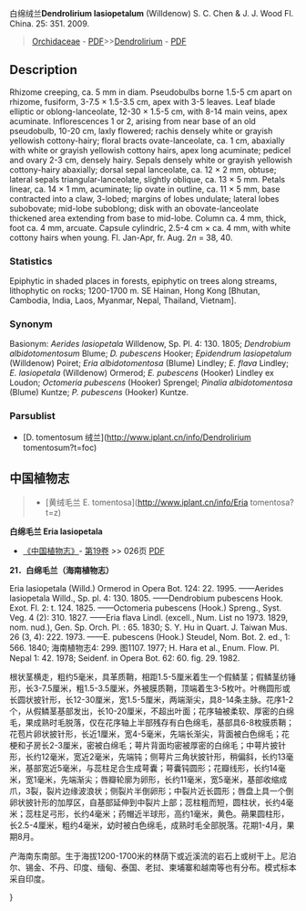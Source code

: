 白绵绒兰**Dendrolirium lasiopetalum** (Willdenow) S. C. Chen & J. J. Wood Fl. China. 25: 351. 2009.

> [Orchidaceae](http://www.iplant.cn/info/Orchidaceae?t=foc) - [PDF](http://www.iplant.cn/foc/pdf/Orchidaceae.pdf)>>[Dendrolirium](http://www.iplant.cn/info/Dendrolirium?t=foc) - [PDF](http://www.iplant.cn/foc/pdf/Dendrolirium.pdf)

## Description

Rhizome creeping, ca. 5 mm in diam. Pseudobulbs borne 1.5-5 cm apart on rhizome, fusiform, 3-7.5 × 1.5-3.5 cm, apex with 3-5 leaves. Leaf blade elliptic or oblong-lanceolate, 12-30 × 1.5-5 cm, with 8-14 main veins, apex acuminate. Inflorescences 1 or 2, arising from near base of an old pseudobulb, 10-20 cm, laxly flowered; rachis densely white or grayish yellowish cottony-hairy; floral bracts ovate-lanceolate, ca. 1 cm, abaxially with white or grayish yellowish cottony hairs, apex long acuminate; pedicel and ovary 2-3 cm, densely hairy. Sepals densely white or grayish yellowish cottony-hairy abaxially; dorsal sepal lanceolate, ca. 12 × 2 mm, obtuse; lateral sepals triangular-lanceolate, slightly oblique, ca. 13 × 5 mm. Petals linear, ca. 14 × 1 mm, acuminate; lip ovate in outline, ca. 11 × 5 mm, base contracted into a claw, 3-lobed; margins of lobes undulate; lateral lobes subobovate; mid-lobe suboblong; disk with an obovate-lanceolate thickened area extending from base to mid-lobe. Column ca. 4 mm, thick, foot ca. 4 mm, arcuate. Capsule cylindric, 2.5-4 cm × ca. 4 mm, with white cottony hairs when young. Fl. Jan-Apr, fr. Aug. 2*n* = 38, 40.

### Statistics
Epiphytic in shaded places in forests, epiphytic on trees along streams, lithophytic on rocks; 1200-1700 m. SE Hainan, Hong Kong [Bhutan, Cambodia, India, Laos, Myanmar, Nepal, Thailand, Vietnam].

### Synonym
Basionym: *Aerides lasiopetala* Willdenow, Sp. Pl. 4: 130. 1805; *Dendrobium albidotomentosum* Blume; *D. pubescens* Hooker; *Epidendrum lasiopetalum* (Willdenow) Poiret; *Eria albidotomentosa* (Blume) Lindley; *E. flava* Lindley; *E. lasiopetala* (Willdenow) Ormerod; *E. pubescens* (Hooker) Lindley ex Loudon; *Octomeria pubescens* (Hooker) Sprengel; *Pinalia albidotomentosa* (Blume) Kuntze; *P. pubescens* (Hooker) Kuntze.

### Parsublist

* [D.  tomentosum  绒兰](http://www.iplant.cn/info/Dendrolirium tomentosum?t=foc)

## 中国植物志

> * [黄绒毛兰  E.  tomentosa](http://www.iplant.cn/info/Eria tomentosa?t=z)

**白绵毛兰 Eria lasiopetala**

* [《中国植物志》](http://www.iplant.cn/frps)- [第19卷](http://www.iplant.cn/frps/vol/19) >> 026页 [PDF](http://www.iplant.cn/frps/pdf/19/026.pdf)

**21．白绵毛兰（海南植物志）**

Eria lasiopetala (Willd.) Ormerod in Opera Bot. 124: 22. 1995. ——Aerides lasiopetala Willd., Sp. pl. 4: 130. 1805. ——Dendrobium pubescens Hook. Exot. Fl. 2: t. 124. 1825. ——Octomeria pubescens (Hook.) Spreng., Syst. Veg. 4 (2): 310. 1827. ——Eria flava Lindl. (excell., Num. List no 1973. 1829, nom. nud.), Gen. Sp. Orch. Pl. : 65. 1830; S. Y. Hu in Quart. J. Taiwan Mus. 26 (3, 4): 222. 1973. ——E. pubescens (Hook.) Steudel, Nom. Bot. 2. ed., 1: 566. 1840; 海南植物志4: 299. 图1107. 1977; H. Hara et al., Enum. Flow. Pl. Nepal 1: 42. 1978; Seidenf. in Opera Bot. 62: 60. fig. 29. 1982.

根状茎横走，粗约5毫米，具革质鞘，相距1.5-5厘米着生一个假鳞茎；假鳞茎纺锤形，长3-7.5厘米，粗1.5-3.5厘米，外被膜质鞘，顶端着生3-5枚叶。叶椭圆形或长圆状披针形，长12-30厘米，宽1.5-5厘米，两端渐尖，具8-14条主脉。花序1-2个，从假鳞茎基部发出，长10-20厘米，不超出叶面；花序轴被柔软、厚密的白绵毛，果成熟时毛脱落，仅在花序轴上半部残存有白色绵毛，基部具6-8枚膜质鞘；花苞片卵状披针形，长近1厘米，宽4-5毫米，先端长渐尖，背面被白色绵毛；花梗和子房长2-3厘米，密被白绵毛；萼片背面均密被厚密的白绵毛；中萼片披针形，长约12毫米，宽近2毫米，先端钝；侧萼片三角状披针形，稍偏斜，长约13毫米，基部宽近5毫米，与蕊柱足合生成萼囊；萼囊钝圆形；花瓣线形，长约14毫米，宽1毫米，先端渐尖；唇瓣轮廓为卵形，长约11毫米，宽5毫米，基部收缩成爪，3裂，裂片边缘波浪状；侧裂片半倒卵形；中裂片近长圆形；唇盘上具一个倒卵状披针形的加厚区，自基部延伸到中裂片上部；蕊柱粗而短，圆柱状，长约4毫米；蕊柱足弓形，长约4毫米；药帽近半球形，高约1毫米，黄色。蒴果圆柱形，长2.5-4厘米，粗约4毫米，幼时被白色绵毛，成熟时毛全部脱落。花期1-4月，果期8月。

产海南东南部。生于海拔1200-1700米的林荫下或近溪流的岩石上或树干上。尼泊尔、锡金、不丹、印度、缅甸、泰国、老挝、柬埔寨和越南等也有分布。模式标本采自印度。

}